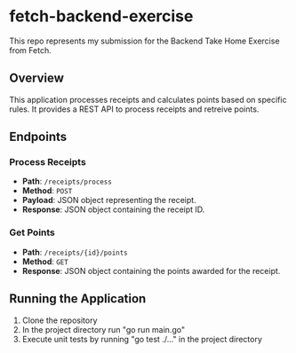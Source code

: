 # fetch-backend-exercise
This repo represents my submission for the Backend Take Home Exercise from Fetch.

## Overview 

This application processes receipts and calculates points based on specific rules. It provides a REST API to process receipts and retreive points.

## Endpoints

### Process Receipts
- **Path**: `/receipts/process`
- **Method**: `POST`
- **Payload**: JSON object representing the receipt.
- **Response**: JSON object containing the receipt ID.

### Get Points
- **Path**: `/receipts/{id}/points`
- **Method**: `GET`
- **Response**: JSON object containing the points awarded for the receipt.

## Running the Application
1. Clone the repository
2. In the project directory run "go run main.go"
3. Execute unit tests by running "go test ./..." in the project directory
